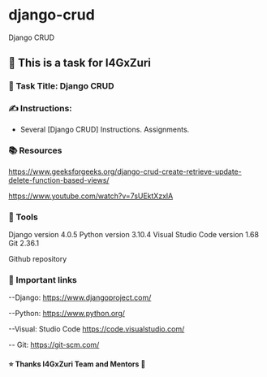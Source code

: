 # django-crud
Django CRUD

## 📝 This is a task for I4GxZuri
### 📜 Task Title: Django CRUD
### ✍ Instructions:
- Several [Django CRUD] Instructions. Assignments.
### 📚 Resources
https://www.geeksforgeeks.org/django-crud-create-retrieve-update-delete-function-based-views/

https://www.youtube.com/watch?v=7sUEktXzxlA
### 🔧 Tools
Django version 4.0.5
Python version 3.10.4
Visual Studio Code version 1.68
Git 2.36.1

Github repository

### 📌 Important links
--Django: https://www.djangoproject.com/

--Python: https://www.python.org/

--Visual: Studio Code https://code.visualstudio.com/

-- Git: https://git-scm.com/

#### ⭐ Thanks I4GxZuri Team and Mentors 🏅
